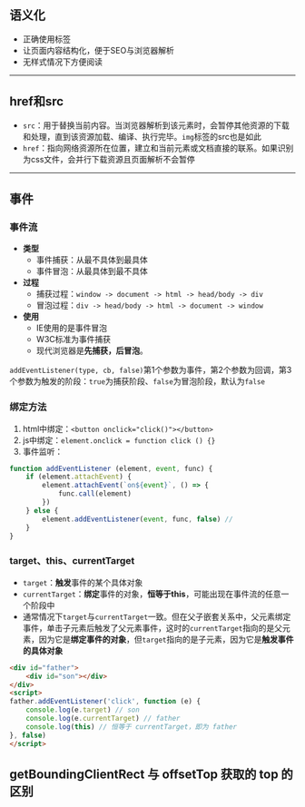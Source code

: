 <a id="语义化"></a>

## 语义化

* 正确使用标签
* 让页面内容结构化，便于SEO与浏览器解析
* 无样式情况下方便阅读

---

<a id="href和src"></a>

## href和src

* `src`：用于替换当前内容。当浏览器解析到该元素时，会暂停其他资源的下载和处理，直到该资源加载、编译、执行完毕。`img`标签的src也是如此
* `href`：指向网络资源所在位置，建立和当前元素或文档直接的联系。如果识别为css文件，会并行下载资源且页面解析不会暂停

---

<a id="事件"></a>

## 事件

### 事件流


* **类型**
    * 事件捕获：从最不具体到最具体
    * 事件冒泡：从最具体到最不具体
* **过程**
    * 捕获过程：`window -> document -> html -> head/body -> div`
    * 冒泡过程：`div -> head/body -> html -> document -> window`
* **使用**
    * IE使用的是事件冒泡
    * W3C标准为事件捕获
    * 现代浏览器是**先捕获，后冒泡**。

`addEventListener(type, cb, false)`第1个参数为事件，第2个参数为回调，第3个参数为触发的阶段：`true`为捕获阶段、`false`为冒泡阶段，默认为`false`

### 绑定方法

1. html中绑定：`<button onclick="click()"></button>`
2. js中绑定：`element.onclick = function click () {}`
3. 事件监听：

```js
function addEventListener (element, event, func) {
    if (element.attachEvent) {
        element.attachEvent(`on${event}`, () => {
            func.call(element)
        })
    } else {
        element.addEventListener(event, func, false) // 
    }
}
```

### target、this、currentTarget

* `target`：**触发**事件的某个具体对象
* `currentTarget`：**绑定**事件的对象，**恒等于this**，可能出现在事件流的任意一个阶段中
* 通常情况下`target`与`currentTarget`一致。但在父子嵌套关系中，父元素绑定事件，单击子元素后触发了父元素事件，这时的`currentTarget`指向的是父元素，因为它是**绑定事件的对象**，但`target`指向的是子元素，因为它是**触发事件的具体对象**

```html
<div id="father">
    <div id="son"></div>
</div>
<script>
father.addEventListener('click', function (e) {
    console.log(e.target) // son
    console.log(e.currentTarget) // father
    console.log(this) // 恒等于 currentTarget，即为 father
}, false)
</script>
```

## getBoundingClientRect 与 offsetTop 获取的 top 的区别

